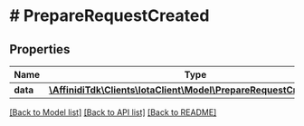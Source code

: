 # # PrepareRequestCreated

## Properties

Name | Type | Description | Notes
------------ | ------------- | ------------- | -------------
**data** | [**\AffinidiTdk\Clients\IotaClient\Model\PrepareRequestCreatedData**](PrepareRequestCreatedData.md) |  |

[[Back to Model list]](../../README.md#models) [[Back to API list]](../../README.md#endpoints) [[Back to README]](../../README.md)
